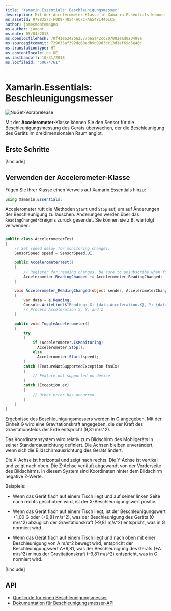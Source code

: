 ```yaml
---
title: 'Xamarin.Essentials: Beschleunigungsmesser'
description: Mit der Accelerometer-Klasse in Xamarin.Essentials können Sie den Sensor für die Beschleunigungsmessung des Geräts überwachen, der die Beschleunigung des Geräts im dreidimensionalen Raum angibt.
ms.assetid: 97883573-F0D9-4854-AC7C-A654814401C5
author: jamesmontemagno
ms.author: jamont
ms.date: 05/04/2018
ms.openlocfilehash: 70f41e6242b62577b6aa42cc207802ead020499e
ms.sourcegitcommit: 729035af392dc60edb9d99d3dc13d1ef69d5e46c
ms.translationtype: HT
ms.contentlocale: de-DE
ms.lasthandoff: 10/31/2018
ms.locfileid: "50674761"
---
```

# <a name="xamarinessentials-accelerometer"></a>Xamarin.Essentials: Beschleunigungsmesser

![NuGet-Vorabrelease](~/media/shared/pre-release.png)

Mit der **Accelerometer**-Klasse können Sie den Sensor für die Beschleunigungsmessung des Geräts überwachen, der die Beschleunigung des Geräts im dreidimensionalen Raum angibt.

## <a name="get-started"></a>Erste Schritte

[!include[](~/essentials/includes/get-started.md)]

## <a name="using-accelerometer"></a>Verwenden der Accelerometer-Klasse

Fügen Sie Ihrer Klasse einen Verweis auf Xamarin.Essentials hinzu:

```csharp
using Xamarin.Essentials;
```

Accelerometer ruft die Methoden `Start` und `Stop` auf, um auf Änderungen der Beschleunigung zu lauschen. Änderungen werden über das `ReadingChanged`-Ereignis zurück gesendet. Sie können sie z.B. wie folgt verwenden:

```csharp

public class AccelerometerTest
{
    // Set speed delay for monitoring changes.
    SensorSpeed speed = SensorSpeed.UI;

    public AccelerometerTest()
    {
        // Register for reading changes, be sure to unsubscribe when finished
        Accelerometer.ReadingChanged += Accelerometer_ReadingChanged;
    }

    void Accelerometer_ReadingChanged(object sender, AccelerometerChangedEventArgs e)
    {
        var data = e.Reading;
        Console.WriteLine($"Reading: X: {data.Acceleration.X}, Y: {data.Acceleration.Y}, Z: {data.Acceleration.Z}");
        // Process Acceleration X, Y, and Z
    }

    public void ToggleAccelerometer()
    {
        try
        {
            if (Accelerometer.IsMonitoring)
              Accelerometer.Stop();
            else
              Accelerometer.Start(speed);
        }
        catch (FeatureNotSupportedException fnsEx)
        {
            // Feature not supported on device
        }
        catch (Exception ex)
        {
            // Other error has occurred.
        }
    }
}
```

Ergebnisse des Beschleunigungsmessers werden in G angegeben. Mit der Einheit G wird eine Gravitationskraft angegeben, die der Kraft des Gravitationsfelds der Erde entspricht (9,81 m/s^2).

Das Koordinatensystem wird relativ zum Bildschirm des Mobilgeräts in seiner Standardausrichtung definiert. Die Achsen bleiben unverändert, wenn sich die Bildschirmausrichtung des Geräts ändert.

Die X-Achse ist horizontal und zeigt nach rechts. Die Y-Achse ist vertikal und zeigt nach oben. Die Z-Achse verläuft abgewandt von der Vorderseite des Bildschirms. In diesem System sind Koordinaten hinter dem Bildschirm negative Z-Werte.

Beispiele:

- Wenn das Gerät flach auf einem Tisch liegt und auf seiner linken Seite nach rechts geschoben wird, ist der X-Beschleunigungswert positiv.

- Wenn das Gerät flach auf einem Tisch liegt, ist der Beschleunigungswert +1,00 G oder (+9,81 m/s^2), was der Beschleunigung des Geräts (0 m/s^2) abzüglich der Gravitationskraft (–9,81 m/s^2) entspricht, was in G normiert wird.

- Wenn das Gerät flach auf einem Tisch liegt und nach oben mit einer Beschleunigung von A m/s^2 bewegt wird, entspricht der Beschleunigungswert A+9,81, was der Beschleunigung des Geräts (+A m/s^2) minus der Gravitationskraft (–9,81 m/s^2) entspricht, was in G normiert wird.

[!include[](~/essentials/includes/sensor-speed.md)]

## <a name="api"></a>API

- [Quellcode für einen Beschleunigungsmesser](https://github.com/xamarin/Essentials/tree/master/Xamarin.Essentials/Accelerometer)
- [Dokumentation für Beschleunigungsmesser-API](xref:Xamarin.Essentials.Accelerometer)
